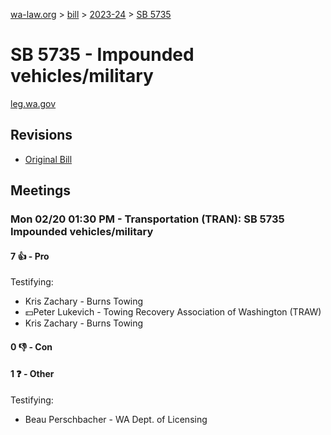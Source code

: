 [wa-law.org](/) > [bill](/bill/) > [2023-24](/bill/2023-24/) > [SB 5735](/bill/2023-24/sb/5735/)

# SB 5735 - Impounded vehicles/military
[leg.wa.gov](https://app.leg.wa.gov/billsummary?BillNumber=5735&Year=2023&Initiative=false)

## Revisions
* [Original Bill](1/)

## Meetings
### Mon 02/20 01:30 PM - Transportation (TRAN): SB 5735 Impounded vehicles/military
#### 7 👍 - Pro
Testifying:
* Kris Zachary - Burns Towing
* 💵Peter Lukevich - Towing Recovery Association of Washington (TRAW)
* Kris Zachary - Burns Towing

#### 0 👎 - Con

#### 1 ❓ - Other
Testifying:
* Beau Perschbacher - WA Dept. of Licensing
